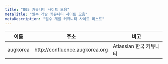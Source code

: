 ```yaml
---
title: "005 커뮤니티 사이트 모음"
metaTitle: "필수 개발 커뮤니티 사이트 모음"
metaDescription: "필수 개발 커뮤니티 사이트 리스트"
---
```


|이름|주소|비고|
|---|---------------------|-----|
|augkorea|http://confluence.augkorea.org|Atlassian 한국 커뮤니티|